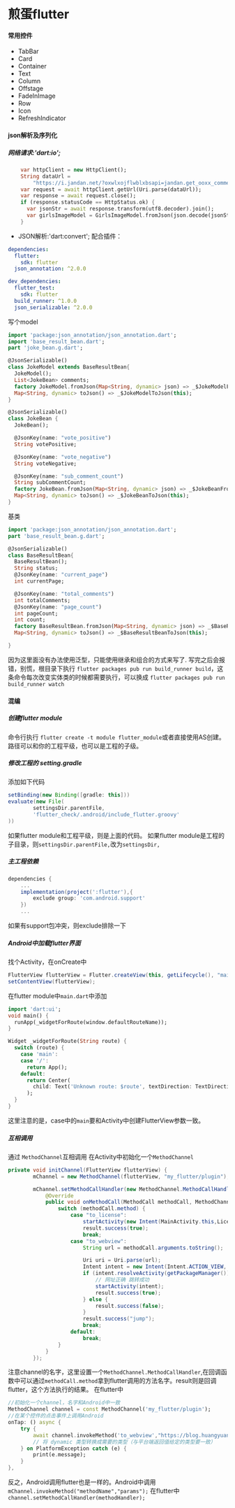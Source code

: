 # 煎蛋flutter

####  常用控件
* TabBar
* Card
* Container
* Text
* Column
* Offstage
* FadeInImage
* Row
* Icon
* RefreshIndicator

#### json解析及序列化
##### 网络请求:'dart:io';
``` dart
    var httpClient = new HttpClient();
    String dataUrl =
        "https://i.jandan.net/?oxwlxojflwblxbsapi=jandan.get_ooxx_comments&page=$pageNumber";
    var request = await httpClient.getUrl(Uri.parse(dataUrl));
    var response = await request.close();
    if (response.statusCode == HttpStatus.ok) {
      var jsonStr = await response.transform(utf8.decoder).join();
      var girlsImageModel = GirlsImageModel.fromJson(json.decode(jsonStr));
    }
```
* JSON解析:'dart:convert';
  配合插件：
``` yaml
dependencies:
  flutter:
    sdk: flutter
  json_annotation: ^2.0.0

dev_dependencies:
  flutter_test:
    sdk: flutter
  build_runner: ^1.0.0
  json_serializable: ^2.0.0
```
写个model
``` dart
import 'package:json_annotation/json_annotation.dart';
import 'base_result_bean.dart';
part 'joke_bean.g.dart';

@JsonSerializable()
class JokeModel extends BaseResultBean{
  JokeModel();
  List<JokeBean> comments;
  factory JokeModel.fromJson(Map<String, dynamic> json) => _$JokeModelFromJson(json);
  Map<String, dynamic> toJson() => _$JokeModelToJson(this);
}

@JsonSerializable()
class JokeBean {
  JokeBean();

  @JsonKey(name: "vote_positive")
  String votePositive;

  @JsonKey(name: "vote_negative")
  String voteNegative;

  @JsonKey(name: "sub_comment_count")
  String subCommentCount;
  factory JokeBean.fromJson(Map<String, dynamic> json) => _$JokeBeanFromJson(json);
  Map<String, dynamic> toJson() => _$JokeBeanToJson(this);
}
```

基类
``` dart
import 'package:json_annotation/json_annotation.dart';
part 'base_result_bean.g.dart';

@JsonSerializable()
class BaseResultBean{
  BaseResultBean();
  String status;
  @JsonKey(name: "current_page")
  int currentPage;

  @JsonKey(name: "total_comments")
  int totalComments;
  @JsonKey(name: "page_count")
  int pageCount;
  int count;
  factory BaseResultBean.fromJson(Map<String, dynamic> json) => _$BaseResultBeanFromJson(json);
  Map<String, dynamic> toJson() => _$BaseResultBeanToJson(this);

}
```
因为这里面没有办法使用泛型，只能使用继承和组合的方式来写了.
写完之后会报错，别慌，根目录下执行
`flutter packages pub run build_runner build`，这条命令每次改变实体类的时候都需要执行，可以换成
`flutter packages pub run build_runner watch`


#### 混编
#####  创建flutter module
命令行执行 `flutter create -t module flutter_module`或者直接使用AS创建。
路径可以和你的工程平级，也可以是工程的子级。
##### 修改工程的 setting.gradle
添加如下代码
``` groovy
setBinding(new Binding([gradle: this]))                       
evaluate(new File( 
        settingsDir.parentFile,
        'flutter_check/.android/include_flutter.groovy'
))
```
如果flutter module和工程平级，则是上面的代码。
如果flutter module是工程的子目录，则`settingsDir.parentFile,`改为`settingsDir,`
##### 主工程依赖
``` groovy
dependencies {
    ...
    implementation(project(':flutter'),{
        exclude group: 'com.android.support'
    })
    ...
```
如果有support包冲突，则exclude排除一下
##### Android中加载flutter界面
找个Activity，在onCreate中
``` java
FlutterView flutterView = Flutter.createView(this, getLifecycle(), "main");
setContentView(flutterView);
```
在flutter module中`main.dart`中添加
``` dart
import 'dart:ui';
void main() {
  runApp(_widgetForRoute(window.defaultRouteName));
}

Widget _widgetForRoute(String route) {
  switch (route) {
    case 'main':
    case '/':
      return App();
    default:
      return Center(
        child: Text('Unknown route: $route', textDirection: TextDirection.ltr),
      );
  }
}
```
这里注意的是，case中的`main`要和Activity中创建FlutterView参数一致。


##### 互相调用
通过 `MethodChannel`互相调用
在Activity中初始化一个`MethodChannel`
``` java
private void initChannel(FlutterView flutterView) {
        mChannel = new MethodChannel(flutterView, "my_flutter/plugin");

        mChannel.setMethodCallHandler(new MethodChannel.MethodCallHandler() {
            @Override
            public void onMethodCall(MethodCall methodCall, MethodChannel.Result result) {
                switch (methodCall.method) {
                    case "to_license":
                        startActivity(new Intent(MainActivity.this,LicenseActivity.class));
                        result.success(true);
                        break;
                    case "to_webview":
                        String url = methodCall.arguments.toString();

                        Uri uri = Uri.parse(url);
                        Intent intent = new Intent(Intent.ACTION_VIEW, uri);
                        if (intent.resolveActivity(getPackageManager()) != null) {
                            // 网址正确 跳转成功
                            startActivity(intent);
                            result.success(true);
                        } else {
                            result.success(false);
                        }
                        result.success("jump");
                        break;
                    default:
                        break;
                }
            }
        });
```
注意channel的名字，这里设置一个`MethodChannel.MethodCallHandler`,在回调函数中可以通过`methodCall.method`拿到flutter调用的方法名字。result则是回调flutter，这个方法执行的结果。
在flutter中
``` dart
//初始化一个channel，名字和Android中一致
MethodChannel channel = const MethodChannel('my_flutter/plugin');
//在某个控件的点击事件上调用Android
onTap: () async {
    try {
        await channel.invokeMethod('to_webview',"https://blog.huangyuanlove.com");
        // 将 dynamic 类型转换成需要的类型（与平台端返回值给定的类型要一致）
    } on PlatformException catch (e) {
        print(e.message);
    }
},
```
反之，Android调用flutter也是一样的。Android中调用
`mChannel.invokeMethod("methodName","params");`
在flutter中
`channel.setMethodCallHandler(methodHandler);`